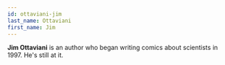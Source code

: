 ```yaml
---
id: ottaviani-jim
last_name: Ottaviani
first_name: Jim
---
```

**Jim Ottaviani** is an author who began writing comics about scientists in 1997. He's still at it.